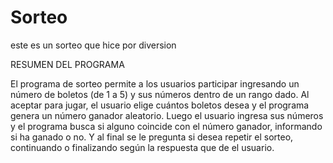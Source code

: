 # Sorteo
este es un sorteo que hice por diversion

RESUMEN DEL PROGRAMA

El programa de sorteo permite a los usuarios participar ingresando un número de boletos (de 1 a 5) y sus números dentro de un rango dado. 
Al aceptar para jugar, el usuario elige cuántos boletos desea y el programa genera un número ganador aleatorio. 
Luego el usuario ingresa sus números y el programa busca si alguno coincide con el número ganador, informando si ha ganado o no. 
Y al final se le pregunta si desea repetir el sorteo, continuando o finalizando según la respuesta que de el usuario. 
